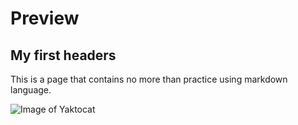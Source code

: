 # Preview
## My first headers
This is a page that contains no more than practice using markdown language. 

![Image of Yaktocat](https://octodex.github.com/images/yaktocat.png)
